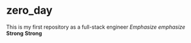 # zero_day
This is my first repository as a full-stack engineer
*Emphasize* _emphasize_
**Strong** __Strong__
